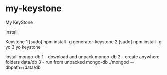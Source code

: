 # my-keystone
My KeyStone

install

Keystone
1 [sudo] npm install -g generator-keystone
2 [sudo] npm install -g yo
3 yo keystone

install mongo-db
1 - download and unpack mongo-db
2 - create anywhere folders data/db
3 - run from unpacked mongo-db ./mongod --dbpath=<path-to>/data/db
